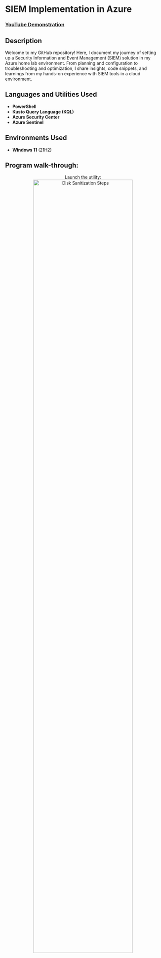 <h1>SIEM Implementation in Azure</h1>

 ### [YouTube Demonstration](https://youtu.be/7eJexJVCqJo)

<h2>Description</h2>
Welcome to my GitHub repository! Here, I document my journey of setting up a Security Information and Event Management (SIEM) solution in my Azure home lab environment. From planning and configuration to troubleshooting and optimization, I share insights, code snippets, and learnings from my hands-on experience with SIEM tools in a cloud environment.

<br />


<h2>Languages and Utilities Used</h2>

- <b>PowerShell</b> 
- <b>Kusto Query Language (KQL)</b>
- <b>Azure Security Center</b>
- <b>Azure Sentinel</b>

<h2>Environments Used </h2>

- <b>Windows 11</b> (21H2)

<h2>Program walk-through:</h2>

<p align="center">
Launch the utility: <br/>
<img src="https://i.imgur.com/62TgaWL.png" height="80%" width="80%" alt="Disk Sanitization Steps"/>
<br />
<br />


<!--
 ```diff
- text in red
+ text in green
! text in orange
# text in gray
@@ text in purple (and bold)@@
```
--!>
